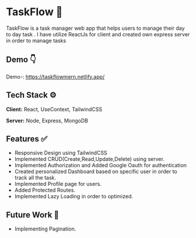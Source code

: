 
# TaskFlow 📓

TaskFlow is a task manager web app that helps users to manage their day to day task . I have utilize ReactJs for client and created own express server in order to manage tasks  

## Demo 👇

Demo-: https://taskflowmern.netlify.app/


## Tech Stack ⚙️

**Client:** React, UseContext, TailwindCSS

**Server:** Node, Express, MongoDB


## Features ✅

- Responsive Design using TailwindCSS
- Implemented CRUD(Create,Read,Update,Delete) using server.
- Implemented Authorization and Added Google Oauth for authentication
- Created personalized Dashboard based on specific user in order to track all the  task.
- Implemented Profile page for users.
- Added Protected Routes.
- Implemented Lazy Loading in order to optimized.



## Future Work 🔮
- Implementing Pagination.
